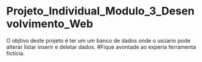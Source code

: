 # Projeto_Individual_Modulo_3_Desenvolvimento_Web
 O objtivo deste projeto é ter um um banco de dados onde o usúario pode alterar listar inserir e deletar dados.
#Fique avontade ao experia ferramenta fictícia.
